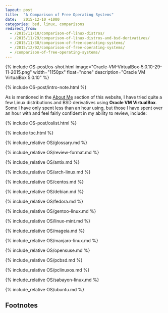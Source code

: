 ```yaml
---
layout: post
title:  "A Comparison of Free Operating Systems"
date:   2015-12-10 +1000
categories: bsd, linux, comparisons
redirect_from:
  - /2015/11/10/comparison-of-linux-distros/
  - /2015/11/29/comparison-of-linux-distros-and-bsd-derivatives/
  - /2015/11/30/comparison-of-free-operating-systems/
  - /2015/12/02/comparison-of-free-operating-systems/
  - /comparison-of-free-operating-systems/
---
```


{% include OS-post/os-shot.html image="Oracle-VM-VirtualBox-5.0.10-29-11-2015.png" width="1150px" float="none" description="Oracle VM VirtualBox 5.0.10" %}

{% include OS-post/intro-note.html %}

As is mentioned in the [About Me](/about-me/) section of this website, I have tried quite a few Linux distributions and BSD derivatives using **Oracle VM VirtualBox**. Some I have only spent less than an hour using, but those I have spent over an hour with and feel fairly confident in my ability to review, include:

{% include OS-post/oslist.html %}

{% include toc.html %}

{% include_relative OS/glossary.md %}

{% include_relative OS/review-format.md %}

{% include_relative OS/antix.md %}

{% include_relative OS/arch-linux.md %}

{% include_relative OS/centos.md %}

{% include_relative OS/debian.md %}

{% include_relative OS/fedora.md %}

{% include_relative OS/gentoo-linux.md %}

{% include_relative OS/linux-mint.md %}

{% include_relative OS/mageia.md %}

{% include_relative OS/manjaro-linux.md %}

{% include_relative OS/opensuse.md %}

{% include_relative OS/pcbsd.md %}

{% include_relative OS/pclinuxos.md %}

{% include_relative OS/sabayon-linux.md %}

{% include_relative OS/ubuntu.md %}

## Footnotes
[^1]: Source: [Arch Linux - Packages Search](https://www.archlinux.org/packages/)
[^2]: Source: [AUR (en) - Packages](https://aur.archlinux.org/packages)
[^3]: Source: [Index of /releases](https://download.enlightenment.org/releases/)
[^4]: Source: [Fedora Package Database](https://admin.fedoraproject.org/pkgdb/packages/)
[^5]: Source: [openSUSE/zypper repository](https://github.com/openSUSE/zypper)
[^6]: Source: [Entropy releases before 138](https://github.com/Sabayon/entropy/releases?after=138)
[^7]: Source: [Entropy releases before 0.6.9](https://github.com/Sabayon/entropy/releases?after=0.6.9)
[^8]: Source: Forum topic ["Important: Sabayon x86 (32bit) is being deprecated"](https://www.sabayon.org/article/important-sabayon-x86-32bit-being-deprecated) by Fabio Erculiani
[^9]: Source: [txt.gz](http://packages.ubuntu.com/wily/allpackages?format=txt.gz).
